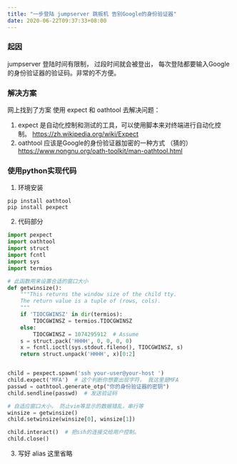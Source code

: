 ```yaml
---
title: "一步登陆 jumpserver 跳板机 告别Google的身份验证器"
date: 2020-06-22T09:37:33+08:00
---
```


### 起因

jumpserver 登陆时间有限制， 过段时间就会被登出， 每次登陆都要输入Google的身份验证器的验证码。非常的不方便。


### 解决方案

网上找到了方案 使用 expect 和 oathtool 去解决问题：

1. expect 是自动化控制和测试的工具，可以使用脚本来对终端进行自动化控制。 https://zh.wikipedia.org/wiki/Expect
2. oathtool 应该是Google的身份验证器加密的一种方式 （猜的） https://www.nongnu.org/oath-toolkit/man-oathtool.html

### 使用python实现代码

1. 环境安装
```shell
pip install oathtool
pip install pexpect
```

2. 代码部分
```python
import pexpect
import oathtool
import struct
import fcntl
import sys
import termios

# 此函数用来设置合适的窗口大小
def getwinsize():
    """This returns the window size of the child tty.
    The return value is a tuple of (rows, cols).
    """
    if 'TIOCGWINSZ' in dir(termios):
        TIOCGWINSZ = termios.TIOCGWINSZ
    else:
        TIOCGWINSZ = 1074295912  # Assume
    s = struct.pack('HHHH', 0, 0, 0, 0)
    x = fcntl.ioctl(sys.stdout.fileno(), TIOCGWINSZ, s)
    return struct.unpack('HHHH', x)[0:2]


child = pexpect.spawn('ssh your-user@your-host ')
child.expect('MFA')  # 这个判断你想要出现字符， 我这里是MFA
passwd = oathtool.generate_otp("你的身份验证器的密钥")
child.sendline(passwd)  # 发送验证码

# 自适应窗口大小， 防止vim等显示的数据错乱，串行等
winsize = getwinsize() 
child.setwinsize(winsize[0], winsize[1])

child.interact()  # 把ssh的连接交给用户控制。
child.close()
```

3. 写好 alias 这里省略
